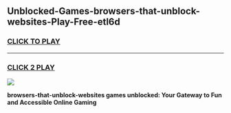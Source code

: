 
## Unblocked-Games-browsers-that-unblock-websites-Play-Free-etl6d
<h3>
<a href="https://premium76.site?title=browsers-that-unblock-websites&ref=12A">CLICK TO PLAY</a></h3>
<hr>

<h3>
<a href="https://premium76.site?title=browsers-that-unblock-websites&ref=12A">CLICK 2 PLAY</a>
  
</h3>

<a href="https://premium76.site?title=browsers-that-unblock-websites&ref=12A"><img src="https://clearcache.store/games.png"></a>


**browsers-that-unblock-websites games unblocked: Your Gateway to Fun and Accessible Online Gaming**
